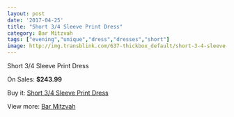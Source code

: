 ```yaml
---
layout: post
date: '2017-04-25'
title: "Short 3/4 Sleeve Print Dress"
category: Bar Mitzvah
tags: ["evening","unique","dress","dresses","short"]
image: http://img.transblink.com/637-thickbox_default/short-3-4-sleeve-print-dress.jpg
---
```

Short 3/4 Sleeve Print Dress

On Sales: **$243.99**
<a href="https://www.transblink.com/en/bar-mitzvah/174-short-3-4-sleeve-print-dress.html"><amp-img layout="responsive" width="600" height="600" src="//img.transblink.com/637-thickbox_default/short-3-4-sleeve-print-dress.jpg" alt="Short 3/4 Sleeve Print Dress 0" /></a>
<a href="https://www.transblink.com/en/bar-mitzvah/174-short-3-4-sleeve-print-dress.html"><amp-img layout="responsive" width="600" height="600" src="//img.transblink.com/639-thickbox_default/short-3-4-sleeve-print-dress.jpg" alt="Short 3/4 Sleeve Print Dress 1" /></a>
<a href="https://www.transblink.com/en/bar-mitzvah/174-short-3-4-sleeve-print-dress.html"><amp-img layout="responsive" width="600" height="600" src="//img.transblink.com/638-thickbox_default/short-3-4-sleeve-print-dress.jpg" alt="Short 3/4 Sleeve Print Dress 2" /></a>

Buy it: [Short 3/4 Sleeve Print Dress](https://www.transblink.com/en/bar-mitzvah/174-short-3-4-sleeve-print-dress.html "Short 3/4 Sleeve Print Dress")

View more: [Bar Mitzvah](https://www.transblink.com/en/2-bar-mitzvah "Bar Mitzvah")